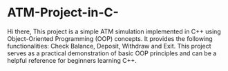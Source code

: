 # ATM-Project-in-C-
Hi there, This project is a simple ATM simulation implemented in C++ using Object-Oriented Programming (OOP) concepts. It provides the following functionalities:  Check Balance, Deposit, Withdraw and Exit. This project serves as a practical demonstration of basic OOP principles and can be a helpful reference for beginners learning C++.
